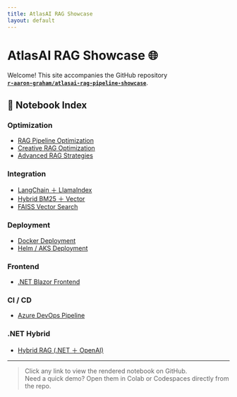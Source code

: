 ```yaml
---
title: AtlasAI RAG Showcase
layout: default
---
```


# AtlasAI RAG Showcase 🌐

Welcome! This site accompanies the GitHub repository  
**[`r-aaron-graham/atlasai-rag-pipeline-showcase`](https://github.com/r-aaron-graham/atlasai-rag-pipeline-showcase)**.

## 🔗 Notebook Index

### Optimization
- [RAG Pipeline Optimization](../notebooks/optimization/RAG_Pipeline_Optimization.ipynb)
- [Creative RAG Optimization](../notebooks/optimization/Creative_RAG_Optimization.ipynb)
- [Advanced RAG Strategies](../notebooks/optimization/Advanced_RAG_Strategies.ipynb)

### Integration
- [LangChain ＋ LlamaIndex](../notebooks/integration/LangChain_LlamaIndex_RAG_Integration.ipynb)
- [Hybrid BM25 ＋ Vector](../notebooks/integration/Hybrid_BM25_Vector_RAG_Integration.ipynb)
- [FAISS Vector Search](../notebooks/integration/FAISS_VectorDB_RAG_Integration.ipynb)

### Deployment
- [Docker Deployment](../notebooks/deployment/Docker_RAG_Deployment_Notebook.ipynb)
- [Helm / AKS Deployment](../notebooks/deployment/Helm_AKS_RAG_Deployment_Notebook.ipynb)

### Frontend
- [.NET Blazor Frontend](../notebooks/frontend/RAG_Blazor_Frontend_Notebook.ipynb)

### CI / CD
- [Azure DevOps Pipeline](../notebooks/cicd/AzureDevOps_RAG_CICD_Notebook.ipynb)

### .NET Hybrid
- [Hybrid RAG (.NET ＋ OpenAI)](../notebooks/dotnet/Hybrid_RAG_DotNet_OpenAI.ipynb)

---

> Click any link to view the rendered notebook on GitHub.  
> Need a quick demo? Open them in Colab or Codespaces directly from the repo.
